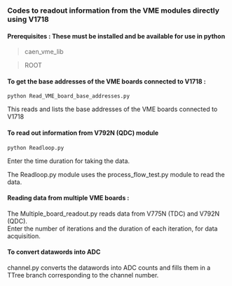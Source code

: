 ###  Codes to readout information from the VME modules directly using V1718

#### Prerequisites : These must be installed and be available for use in python

> caen_vme_lib

> ROOT

#### To get the base addresses of the VME boards connected to V1718 :

```
python Read_VME_board_base_addresses.py
``` 
This reads and lists the base addresses of the VME boards connected to V1718


#### To read out information from V792N (QDC) module
```
python Readloop.py
```

Enter the time duration for taking the data.

The Readloop.py module uses the process_flow_test.py module to read the data.

#### Reading data from multiple VME boards :

The Multiple_board_readout.py reads data from V775N (TDC) and V792N (QDC).  
Enter the number of iterations and the duration of each iteration, for data acquisition.

#### To convert datawords into ADC 
channel.py converts the datawords into ADC counts and fills them in a TTree branch corresponding to the channel number.

